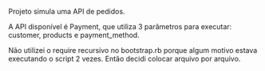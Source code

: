 Projeto simula uma API de pedidos.

A API disponível é Payment, que utiliza 3 parâmetros para executar: customer, products e payment_method.

Não utilizei o require recursivo no bootstrap.rb porque algum motivo estava executando o script 2 vezes. Então decidi colocar arquivo por arquivo.

